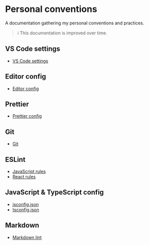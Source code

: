 # Personal conventions

A documentation gathering my personal conventions and practices.

> ℹ️ This documentation is improved over time.

## VS Code settings

*   [VS Code settings](vscode/vscode-settings.md)

## Editor config

*   [Editor config](editorconfig/editorconfig.md)

## Prettier

*   [Prettier config](prettier/prettier.md)

## Git

*   [Git](git/git.md)

## ESLint

*   [JavaScript rules](eslint/js-rules.md)
*   [React rules](eslint/react-rules.md)

## JavaScript & TypeScript config

*   [jsconfig.json](json-config/js-config.md)
*   [tsconfig.json](ts)

## Markdown

*   [Markdown lint](markdown/markdownlint.md)
